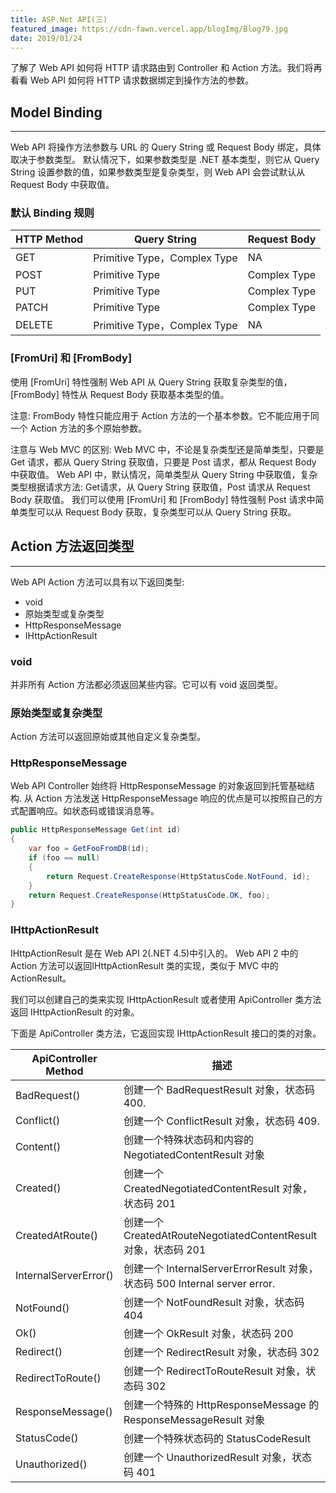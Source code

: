 ```yaml
---
title: ASP.Net API(三)
featured_image: https://cdn-fawn.vercel.app/blogImg/Blog79.jpg
date: 2019/01/24
---
```


了解了 Web API 如何将 HTTP 请求路由到 Controller 和 Action 方法。我们将再看看 Web API 如何将 HTTP 请求数据绑定到操作方法的参数。

## Model Binding
***  
Web API 将操作方法​​参数与 URL 的 Query String 或 Request Body 绑定，具体取决于参数类型。
默认情况下，如果参数类型是 .NET 基本类型，则它从 Query String 设置参数的值，如果参数类型是复杂类型，则 Web API 会尝试默认从 Request Body 中获取值。

### 默认 Binding 规则
| HTTP Method | Query String                | Request Body |
|-------------|-----------------------------|--------------|
| GET         | Primitive Type，Complex Type | NA           |
| POST        | Primitive Type              | Complex Type |
| PUT         | Primitive Type              | Complex Type |
| PATCH       | Primitive Type              | Complex Type |
| DELETE      | Primitive Type，Complex Type | NA           |

### [FromUri] 和 [FromBody]
使用 [FromUri] 特性强制 Web API 从 Query String 获取复杂类型的值，[FromBody] 特性从 Request Body 获取基本类型的值。

注意: FromBody 特性只能应用于 Action 方法的一个基本参数。它不能应用于同一个 Action 方法的多个原始参数。

注意与 Web MVC 的区别: 
Web MVC 中，不论是复杂类型还是简单类型，只要是 Get 请求，都从 Query String 获取值，只要是 Post 请求，都从 Request Body 中获取值。
Web API 中，默认情况，简单类型从 Query String 中获取值，复杂类型根据请求方法: Get请求，从 Query String 获取值，Post 请求从 Request Body 获取值。
我们可以使用 [FromUri] 和 [FromBody] 特性强制 Post 请求中简单类型可以从 Request Body 获取，复杂类型可以从 Query String 获取。

## Action 方法返回类型
***  
Web API Action 方法可以具有以下返回类型: 
- void
- 原始类型或复杂类型
- HttpResponseMessage
- IHttpActionResult

### void
并非所有 Action 方法都必须返回某些内容。它可以有 void 返回类型。

### 原始类型或复杂类型
Action 方法可以返回原始或其他自定义复杂类型。

### HttpResponseMessage
Web API Controller 始终将 HttpResponseMessage 的对象返回到托管基础结构.
从 Action 方法发送 HttpResponseMessage 响应的优点是可以按照自己的方式配置响应。如状态码或错误消息等。
``` csharp
public HttpResponseMessage Get(int id)
{
    var foo = GetFooFromDB(id);
    if (foo == null)
    {
        return Request.CreateResponse(HttpStatusCode.NotFound, id);
    }
    return Request.CreateResponse(HttpStatusCode.OK, foo);
}
```

### IHttpActionResult
IHttpActionResult 是在 Web API 2(.NET 4.5)中引入的。 Web API 2 中的 Action 方法可以返回IHttpActionResult 类的实现，类似于 MVC 中的 ActionResult。

我们可以创建自己的类来实现 IHttpActionResult 或者使用 ApiController 类方法返回 IHttpActionResult 的对象。

下面是 ApiController 类方法，它返回实现 IHttpActionResult 接口的类的对象。

| ApiController Method  | 描述                                                                       |
|-----------------------|--------------------------------------------------------------------------|
| BadRequest()          | 创建一个 BadRequestResult 对象，状态码 400.                                 |
| Conflict()            | 创建一个 ConflictResult 对象，状态码 409.                                   |
| Content()             | 创建一个特殊状态码和内容的 NegotiatedContentResult 对象                    |
| Created()             | 创建一个 CreatedNegotiatedContentResult 对象，状态码 201                    |
| CreatedAtRoute()      | 创建一个 CreatedAtRouteNegotiatedContentResult 对象，状态码 201             |
| InternalServerError() | 创建一个 InternalServerErrorResult  对象，状态码 500 Internal server error. |
| NotFound()            | 创建一个 NotFoundResult 对象，状态码 404                                    |
| Ok()                  | 创建一个 OkResult 对象，状态码 200                                          |
| Redirect()            | 创建一个 RedirectResult 对象，状态码 302                                    |
| RedirectToRoute()     | 创建一个 RedirectToRouteResult 对象，状态码 302                             |
| ResponseMessage()     | 创建一个特殊的 HttpResponseMessage 的 ResponseMessageResult 对象           |
| StatusCode()          | 创建一个特殊状态码的 StatusCodeResult                                      |
| Unauthorized()        | 创建一个 UnauthorizedResult 对象，状态码 401                                |